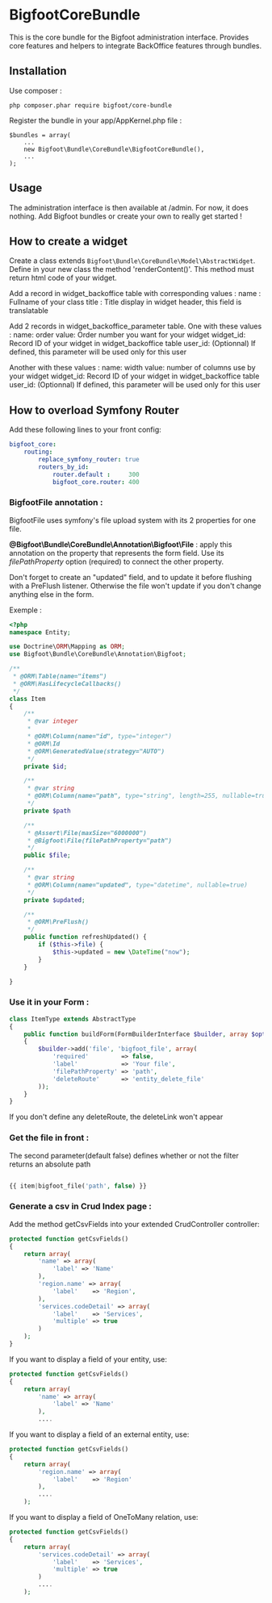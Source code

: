 BigfootCoreBundle
=================

This is the core bundle for the Bigfoot administration interface.
Provides core features and helpers to integrate BackOffice features through bundles.

Installation
------------

Use composer :

    php composer.phar require bigfoot/core-bundle

Register the bundle in your app/AppKernel.php file :

    $bundles = array(
        ...
        new Bigfoot\Bundle\CoreBundle\BigfootCoreBundle(),
        ...
    );

Usage
-----

The administration interface is then available at /admin. For now, it does nothing. Add Bigfoot bundles or create your own to really get started !


How to create a widget
---------------

Create a class extends `Bigfoot\Bundle\CoreBundle\Model\AbstractWidget`.
Define in your new class the method 'renderContent()'. This method must return html code of your widget.

Add a record in widget_backoffice table with corresponding values :
  name : Fullname of your class
  title : Title display in widget header, this field is translatable

Add 2 records in widget_backoffice_parameter table.
One with these values :
  name: order
  value: Order number you want for your widget
  widget_id: Record ID of your widget in widget_backoffice table
  user_id: (Optionnal) If defined, this parameter will be used only for this user

Another with these values :
  name: width
  value: number of columns use by your widget
  widget_id: Record ID of your widget in widget_backoffice table
  user_id: (Optionnal) If defined, this parameter will be used only for this user

How to overload Symfony Router
---------------

Add these following lines to your front config:

```yml
bigfoot_core:
    routing:
        replace_symfony_router: true
        routers_by_id:
            router.default :     300
            bigfoot_core.router: 400
```

### BigfootFile annotation :
BigfootFile uses symfony's file upload system with its 2 properties for one file.

**@Bigfoot\Bundle\CoreBundle\Annotation\Bigfoot\File** : apply this annotation on the property that represents the form field. Use its *filePathProperty* option (required) to connect the other property.

Don't forget to create an "updated" field, and to update it before flushing with a PreFlush listener. Otherwise the file won't update if you don't change anything else in the form.

Exemple :

``` php
<?php
namespace Entity;

use Doctrine\ORM\Mapping as ORM;
use Bigfoot\Bundle\CoreBundle\Annotation\Bigfoot;

/**
 * @ORM\Table(name="items")
 * @ORM\HasLifecycleCallbacks()
 */
class Item
{
    /**
     * @var integer
     *
     * @ORM\Column(name="id", type="integer")
     * @ORM\Id
     * @ORM\GeneratedValue(strategy="AUTO")
     */
    private $id;

    /**
     * @var string
     * @ORM\Column(name="path", type="string", length=255, nullable=true)
     */
    private $path

    /**
     * @Assert\File(maxSize="6000000")
     * @Bigfoot\File(filePathProperty="path")
     */
    public $file;

    /**
     * @var string
     * @ORM\Column(name="updated", type="datetime", nullable=true)
     */
    private $updated;

    /**
     * @ORM\PreFlush()
     */
    public function refreshUpdated() {
        if ($this->file) {
            $this->updated = new \DateTime("now");
        }
    }

}
```

### Use it in your Form :

``` php
class ItemType extends AbstractType
{
    public function buildForm(FormBuilderInterface $builder, array $options)
    {
        $builder->add('file', 'bigfoot_file', array(
            'required'         => false,
            'label'            => 'Your file',
            'filePathProperty' => 'path',
            'deleteRoute'      => 'entity_delete_file'
        ));
    }
}
```

If you don't define any deleteRoute, the deleteLink won't appear

### Get the file in front :

The second parameter(default false) defines whether or not the filter returns an absolute path

```php

{{ item|bigfoot_file('path', false) }}

```

### Generate a csv in Crud Index page :

Add the method getCsvFields into your extended CrudController controller:

``` php
protected function getCsvFields()
{
    return array(
        'name' => array(
            'label' => 'Name'
        ),
        'region.name' => array(
            'label'    => 'Region',
        ),
        'services.codeDetail' => array(
            'label'    => 'Services',
            'multiple' => true
        )
    );
}
```

If you want to display a field of your entity, use:

``` php
protected function getCsvFields()
{
    return array(
        'name' => array(
            'label' => 'Name'
        ),
        ....
```

If you want to display a field of an external entity, use:

``` php
protected function getCsvFields()
{
    return array(
        'region.name' => array(
            'label'    => 'Region'
        ),
        ....
    );
```

If you want to display a field of OneToMany relation, use:

``` php
protected function getCsvFields()
{
    return array(
        'services.codeDetail' => array(
            'label'    => 'Services',
            'multiple' => true
        )
        ....
    );
```
